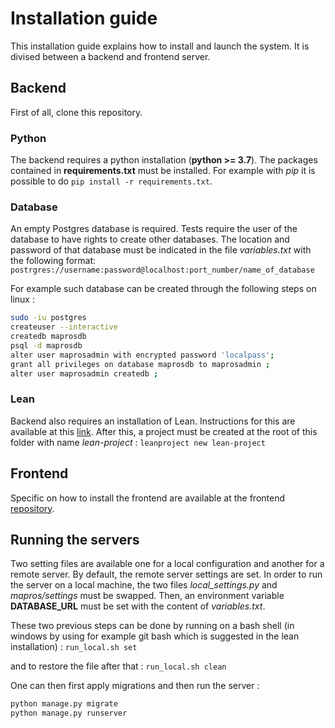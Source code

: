 # Installation guide
This installation guide explains how to install and launch the system.
It is divised between a backend and frontend server.

## Backend
First of all, clone this repository.
### Python
The backend requires a python installation (**python >= 3.7**).
The packages contained in **requirements.txt** must be installed.
For example with *pip* it is possible to do `pip install -r requirements.txt`.
### Database
An empty Postgres database is required. Tests require the user of the database to have rights to create other databases.
The location and password of that database must be indicated in the file *variables.txt* with the following format:
`postrgres://username:password@localhost:port_number/name_of_database`

For example such database can be created through the following steps on linux :
```bash
sudo -iu postgres
createuser --interactive
createdb maprosdb
psql -d maprosdb
alter user maprosadmin with encrypted password 'localpass';
grant all privileges on database maprosdb to maprosadmin ;
alter user maprosadmin createdb ;
```
### Lean
Backend also requires an installation of Lean.
Instructions for this are available at this [link](https://leanprover-community.github.io/get_started.html).
After this, a project must be created at the root of this folder with name *lean-project* :
`leanproject new lean-project`

## Frontend
Specific on how to install the frontend are available at the frontend [repository](https://github.com/azarzadavila/mapros-frontend/blob/main/installation.md).

## Running the servers
Two setting files are available one for a local configuration and another for a remote server.
By default, the remote server settings are set. 
In order to run the server on a local machine, the two files *local_settings.py* and *mapros/settings* must be swapped.
Then, an environment variable **DATABASE_URL** must be set with the content of *variables.txt*.

These two previous steps can be done by running on a bash shell
(in windows by using for example git bash which is suggested in the lean installation) :
`run_local.sh set`

and to restore the file after that :
`run_local.sh clean`

One can then first apply migrations and then run the server :
```bash
python manage.py migrate
python manage.py runserver
```
